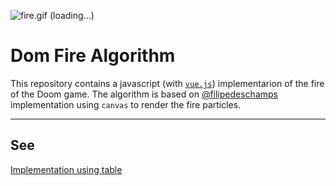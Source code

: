 ![fire.gif (loading...)](https://user-images.githubusercontent.com/13934790/51718759-e343cf80-202d-11e9-8aa3-c5144b05f0c5.gif)

# Dom Fire Algorithm

This repository contains a javascript (with [`vue.js`](https://vuejs.org/)) implementarion of the fire of the Doom game. The algorithm is based on [@filipedeschamps](https://github.com/filipedeschamps/doom-fire-algorithm/#readme) implementation using `canvas` to render the fire particles.

___

## See

[Implementation using table](https://github.com/cleitonper/doom-fire-algorithm/#readme)